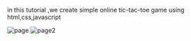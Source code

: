 in this tutorial ,we create simple online tic-tac-toe game using html,css,javascript


![page](https://github.com/user-attachments/assets/f0bc6495-ed11-4eef-9caa-1900701c5085)
![page2](https://github.com/user-attachments/assets/4087b78b-0347-4355-8b43-21632ed83b0c)

